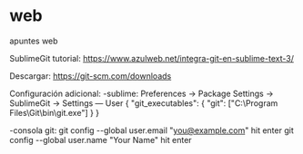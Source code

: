 # web
apuntes web

SublimeGit tutorial:
https://www.azulweb.net/integra-git-en-sublime-text-3/

Descargar:
https://git-scm.com/downloads

Configuración adicional:
  -sublime:
     Preferences -> Package Settings -> SublimeGit -> Settings — User
     {
       "git_executables": {
         "git": ["C:\\Program Files\\Git\\bin\\git.exe"]
       }
      }
  
  
  -consola git:
    git config --global user.email "you@example.com"
    hit enter
    git config --global user.name "Your Name"
    hit enter
